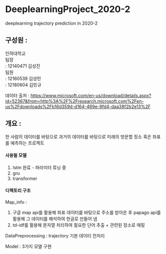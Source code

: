 # DeeplearningProject_2020-2
deeplearning trajectory prediction in 2020-2

## 구성원 :
인하대학교 <br>
팀장 <br>
: 12140471 김성진 <br>
팀원 <br>
: 12160539 김성민 <br>
: 12180604 김민규 <br>

데이터 출처 : https://www.microsoft.com/en-us/download/details.aspx?id=52367&from=http%3A%2F%2Fresearch.microsoft.com%2Fen-us%2Fdownloads%2Fb16d359d-d164-469e-9fd4-daa38f2b2e13%2F

## 개요 :

한 사람의 데이터를 바탕으로 과거의 데이터를 바탕으로 미래의 방문할 장소 혹은 좌표를 예측하는 프로젝트

#### 사용될 모델
1. lstm 완료 - 파라미터 튜닝 중
2. gru
3. transformer

#### 디렉토리 구조
Map_info : 
1) 구글 map api를 활용해 좌표 데이터를 바탕으로 주소를 받아온 후 papago api를 활용해 그 데이터를 해석하여 한글로 만들어 냄 
2) td-idf를 활용해 문자열 처리하여 필요한 단어 추출 + 관련된 장소로 매핑

DataPreprocessing : trajectory 기본 데이터 전처리

Model : 3가지 모델 구현
